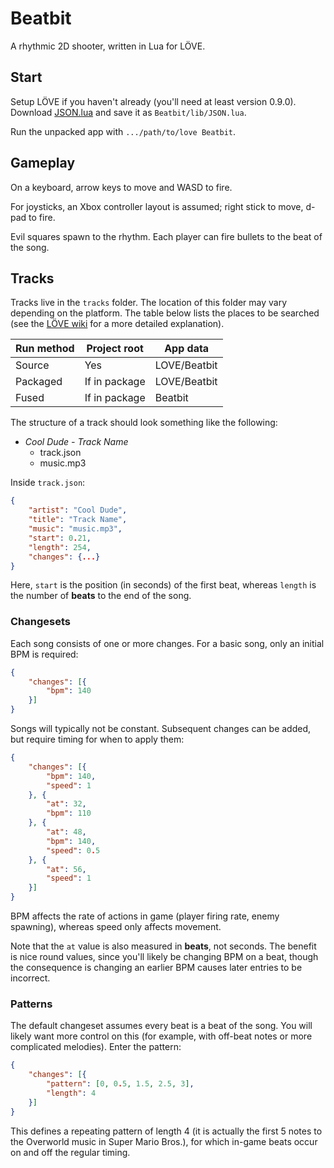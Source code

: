 # Beatbit

A rhythmic 2D shooter, written in Lua for LÖVE.

## Start

Setup LÖVE if you haven't already (you'll need at least version 0.9.0).  Download [JSON.lua](http://regex.info/code/JSON.lua) and save it as `Beatbit/lib/JSON.lua`.

Run the unpacked app with `.../path/to/love Beatbit`.

## Gameplay

On a keyboard, arrow keys to move and WASD to fire.

For joysticks, an Xbox controller layout is assumed; right stick to move, d-pad to fire.

Evil squares spawn to the rhythm.  Each player can fire bullets to the beat of the song.

## Tracks

Tracks live in the `tracks` folder.  The location of this folder may vary depending on the platform.  The table below lists the places to be searched (see the [LÖVE wiki](https://love2d.org/wiki/love.filesystem) for a more detailed explanation).

Run method | Project root  | App data
---------- | ------------- | ------------
Source     | Yes           | LOVE/Beatbit
Packaged   | If in package | LOVE/Beatbit
Fused      | If in package | Beatbit

The structure of a track should look something like the following:

* _Cool Dude - Track Name_
  - track.json
  - music.mp3

Inside `track.json`:

```json
{
    "artist": "Cool Dude",
    "title": "Track Name",
    "music": "music.mp3",
    "start": 0.21,
    "length": 254,
    "changes": {...}
}
```

Here, `start` is the position (in seconds) of the first beat, whereas `length` is the number of **beats** to the end of the song.

### Changesets

Each song consists of one or more changes.  For a basic song, only an initial BPM is required:

```json
{
    "changes": [{
        "bpm": 140
    }]
}
```

Songs will typically not be constant.  Subsequent changes can be added, but require timing for when to apply them:

```json
{
    "changes": [{
        "bpm": 140,
        "speed": 1
    }, {
        "at": 32,
        "bpm": 110
    }, {
        "at": 48,
        "bpm": 140,
        "speed": 0.5
    }, {
        "at": 56,
        "speed": 1
    }]
}
```

BPM affects the rate of actions in game (player firing rate, enemy spawning), whereas speed only affects movement.

Note that the `at` value is also measured in **beats**, not seconds.  The benefit is nice round values, since you'll likely be changing BPM on a beat, though the consequence is changing an earlier BPM causes later entries to be incorrect.

### Patterns

The default changeset assumes every beat is a beat of the song.  You will likely want more control on this (for example, with off-beat notes or more complicated melodies).  Enter the pattern:

```json
{
    "changes": [{
        "pattern": [0, 0.5, 1.5, 2.5, 3],
        "length": 4
    }]
}
```

This defines a repeating pattern of length 4 (it is actually the first 5 notes to the Overworld music in Super Mario Bros.), for which in-game beats occur on and off the regular timing.
